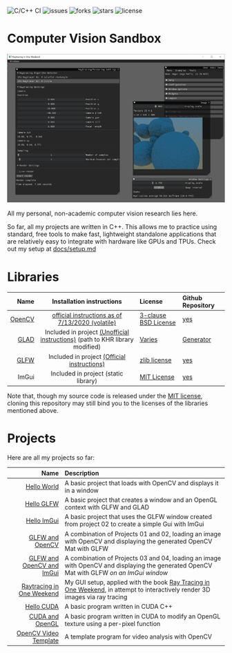 ![C/C++ CI](https://github.com/m516/CV-Sandbox/workflows/C/C++%20CI/badge.svg)
![issues](https://img.shields.io/github/issues/m516/CV-Sandbox)
![forks](https://img.shields.io/github/forks/m516/CV-Sandbox)
![stars](https://img.shields.io/github/stars/m516/CV-Sandbox)
![license](https://img.shields.io/github/license/m516/CV-Sandbox)

# Computer Vision Sandbox

![Project 06: Raytracing](docs/screenshots/06-02.png)

All my personal, non-academic computer vision research lies here.

So far, all my projects are written in C++. This allows me to practice using standard, free tools to make fast, lightweight standalone applications that are relatively easy to integrate with hardware like GPUs and TPUs. Check out my setup at [docs/setup.md](docs/setup.md)

# Libraries

|                           Name |                                                         Installation instructions                                                         | License                                                                            | Github Repository                            |
| -----------------------------: | :---------------------------------------------------------------------------------------------------------------------------------------: | :--------------------------------------------------------------------------------- | :------------------------------------------- |
|  [OpenCV](https://opencv.org/) |   [official instructions as of 7/13/2020 (volatile)](https://docs.opencv.org/master/df/d65/tutorial_table_of_content_introduction.html)   | [3-clause BSD License](https://opencv.org/license/)                                | [yes](https://github.com/opencv/opencv)      |
| [GLAD](https://glad.dav1d.de/) | Included in project [(Unofficial instructions)](https://learnopengl.com/Getting-started/Creating-a-window) (path to KHR library modified) | [Varies](https://github.com/Dav1dde/glad#whats-the-license-of-glad-generated-code) | [Generator](https://github.com/Dav1dde/glad) |
|  [GLFW](https://www.glfw.org/) |                        Included in project [(Official instructions)](https://github.com/glfw/glfw#compiling-glfw)                         | [zlib license](extern/glfw/LICENSE)                                                | [yes](https://github.com/glfw/glfw)          |
|                          ImGui |                                                   Included in project (static library)                                                    | [MIT License](extern/imgui/LICENSE)                                                | [yes](https://github.com/ocornut/imgui)      |

Note that, though my source code is released under the [MIT license](LICENSE), cloning this repository may still bind you to the licenses of the libraries mentioned above.


# Projects
Here are all my projects so far:

|                                                          Name | Description                                                                                                                                          |
| ------------------------------------------------------------: | :--------------------------------------------------------------------------------------------------------------------------------------------------- |
|                             [Hello World](src/01-Hello-World) | A basic project that loads with OpenCV and displays it in a window                                                                                   |
|                               [Hello GLFW](src/02-Hello-GLFW) | A basic project that creates a window and an OpenGL context with GLFW and GLAD                                                                       |
|                             [Hello ImGui](src/03-Hello-ImGui) | A basic project that uses the GLFW window created from project 02 to create a simple Gui with ImGui                                                  |
|                     [GLFW and OpenCV](src/04-GLFW-and-OpenCV) | A combination of Projects 01 and 02, loading an image with OpenCV and displaying the generated OpenCV Mat with GLFW                                  |
|          [GLFW and OpenCV and ImGui](src/05-OpenCV-and-ImGui) | A combination of Projects 03 and 04, loading an image with OpenCV and displaying the generated OpenCV Mat with GLFW *on an ImGui window*             |
| [Raytracing in One Weekend](src/06-Raytracing-in-One-Weekend) | My GUI setup, applied with the book [Ray Tracing in One Weekend](raytracing.github.io), in attempt to interactively render 3D images via ray tracing |
|                               [Hello CUDA](src/07-Hello-CUDA) | A basic program written in CUDA C++                                                                                                                  |
|                     [CUDA and OpenGL](src/08-CUDA-and-OpenGL) | A basic program written in CUDA to modify an OpenGL texture using a per-pixel function                                                               |
|         [OpenCV Video Template](src/09-OpenCV-Video-Template) | A template program for video analysis with OpenCV                                                                                                    |
